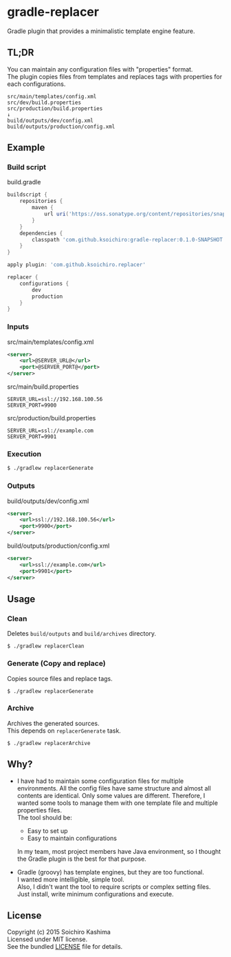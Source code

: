 # gradle-replacer

Gradle plugin that provides a minimalistic template engine feature.

## TL;DR

You can maintain any configuration files with "properties" format.  
The plugin copies files from templates and
replaces tags with properties for each configurations.

    src/main/templates/config.xml
    src/dev/build.properties
    src/production/build.properties
    ↓
    build/outputs/dev/config.xml
    build/outputs/production/config.xml

## Example

### Build script

build.gradle

```groovy
buildscript {
    repositories {
        maven {
            url uri('https://oss.sonatype.org/content/repositories/snapshots/')
        }
    }
    dependencies {
        classpath 'com.github.ksoichiro:gradle-replacer:0.1.0-SNAPSHOT'
    }
}

apply plugin: 'com.github.ksoichiro.replacer'

replacer {
    configurations {
        dev
        production
    }
}
```

### Inputs

src/main/templates/config.xml

```xml
<server>
    <url>@SERVER_URL@</url>
    <port>@SERVER_PORT@</port>
</server>
```

src/main/build.properties

```
SERVER_URL=ssl://192.168.100.56
SERVER_PORT=9900
```

src/production/build.properties

```
SERVER_URL=ssl://example.com
SERVER_PORT=9901
```

### Execution

```sh
$ ./gradlew replacerGenerate
```

### Outputs

build/outputs/dev/config.xml

```xml
<server>
    <url>ssl://192.168.100.56</url>
    <port>9900</port>
</server>
```

build/outputs/production/config.xml

```xml
<server>
    <url>ssl://example.com</url>
    <port>9901</port>
</server>
```


## Usage

### Clean

Deletes `build/outputs` and `build/archives` directory.

```
$ ./gradlew replacerClean
```

### Generate (Copy and replace)

Copies source files and replace tags.

```
$ ./gradlew replacerGenerate
```

### Archive

Archives the generated sources.  
This depends on `replacerGenerate` task.

```
$ ./gradlew replacerArchive
```

## Why?

* I have had to maintain some configuration files for multiple environments.
  All the config files have same structure and almost all contents are identical.
  Only some values are different.
  Therefore, I wanted some tools to manage them with one template file and multiple properties files.  
  The tool should be:
    * Easy to set up
    * Easy to maintain configurations

  In my team, most project members have Java environment,
  so I thought the Gradle plugin is the best for that purpose.
* Gradle (groovy) has template engines,
  but they are too functional.  
  I wanted more intelligible, simple tool.  
  Also, I didn't want the tool to require scripts or
  complex setting files.  
  Just install, write minimum configurations and execute.

## License

Copyright (c) 2015 Soichiro Kashima  
Licensed under MIT license.  
See the bundled [LICENSE](https://github.com/ksoichiro/gradle-android-git/blob/master/LICENSE) file for details.
